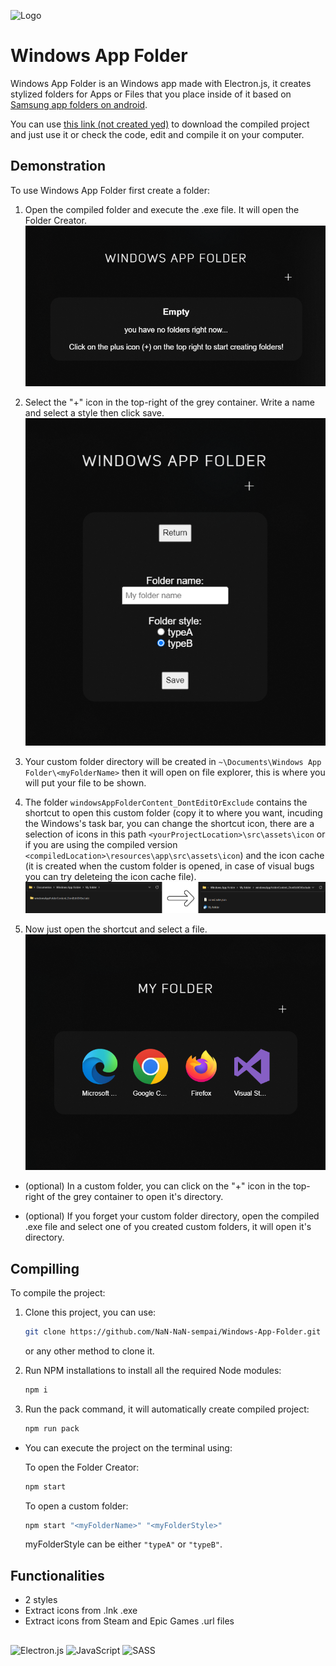 
![Logo](https://raw.githubusercontent.com/NaN-NaN-sempai/Windows-App-Folder/main/src/assets/icon/logo.ico)


# Windows App Folder

Windows App Folder is an Windows app made with Electron.js, it creates stylized folders for Apps or Files that you place inside of it based on [Samsung app folders on android](https://i.redd.it/m9pgij1fv4761.jpg).

You can use [this link (not created yed)](./) to download the compiled project and just use it or check the code, edit and compile it on your computer.

## Demonstration
To use Windows App Folder first create a folder:
1. Open the compiled folder and execute the .exe file. It will open the Folder Creator.
![CreateFolder](https://raw.githubusercontent.com/NaN-NaN-sempai/Windows-App-Folder/main/readmeContent/createfolder.png)
2. Select the "+" icon in the top-right of the grey container. Write a name and select a style then click save.
![createfolderpage](https://raw.githubusercontent.com/NaN-NaN-sempai/Windows-App-Folder/main/readmeContent/createfolderpage.png)
3. Your custom folder directory will be created in `~\Documents\Windows App Folder\<myFolderName>` then it will open on file explorer, this is where you will put your file to be shown.

4. The folder `windowsAppFolderContent_DontEditOrExclude` contains the shortcut to open this custom folder (copy it to where you want, incuding the Windows's task bar, you can change the shortcut icon, there are a selection of icons in this path `<yourProjectLocation>\src\assets\icon` or if you are using the compiled version `<compiledLocation>\resources\app\src\assets\icon`) and the icon cache (it is created when the custom folder is opened, in case of visual bugs you can try deleteing the icon cache file). 
![foldercontent](https://raw.githubusercontent.com/NaN-NaN-sempai/Windows-App-Folder/main/readmeContent/foldercontent.png)

5. Now just open the shortcut and select a file.
![foldercontent](https://raw.githubusercontent.com/NaN-NaN-sempai/Windows-App-Folder/main/readmeContent/folderexecution.png)

- (optional) In a custom folder, you can click on the "+" icon in the top-right of the grey container to open it's directory.

- (optional) If you forget your custom folder directory, open the compiled .exe file and select one of you created custom folders, it will open it's directory.

## Compilling
    
To compile the project:
1. Clone this project, you can use:
   ```bash
   git clone https://github.com/NaN-NaN-sempai/Windows-App-Folder.git
   ```
   or any other method to clone it.

2. Run NPM installations to install all the required Node modules:
   ```bash
   npm i
   ```

3. Run the pack command, it will automatically create compiled project:
   ```bash
   npm run pack
   ```

- You can execute the project on the terminal using:

   To open the Folder Creator:
   ```bash
   npm start
   ```
   To open a custom folder:
   ```bash
   npm start "<myFolderName>" "<myFolderStyle>"
   ```
   myFolderStyle can be either `"typeA"` or `"typeB"`.
## Functionalities

- 2 styles
- Extract icons from .lnk .exe
- Extract icons from Steam and Epic Games .url files


## 

![Electron.js](https://img.shields.io/badge/Electron-191970?style=for-the-badge&logo=Electron&logoColor=white)
![JavaScript](https://img.shields.io/badge/javascript-%23323330.svg?style=for-the-badge&logo=javascript&logoColor=%23F7DF1E)
![SASS](https://img.shields.io/badge/SASS-hotpink.svg?style=for-the-badge&logo=SASS&logoColor=white)
